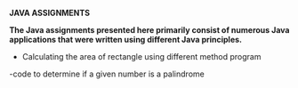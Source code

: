 **JAVA ASSIGNMENTS**



**The Java assignments presented here primarily consist of numerous Java applications that were written using different Java principles.**

-	Calculating the area of rectangle using different method program 


-code to determine if a given number is a palindrome






